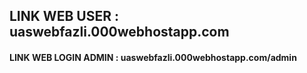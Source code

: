 ## LINK WEB USER : uaswebfazli.000webhostapp.com <br>
#### LINK WEB LOGIN ADMIN : uaswebfazli.000webhostapp.com/admin
